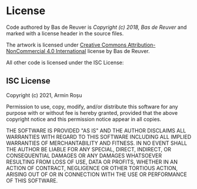 # License

Code authored by Bas de Reuver is _Copyright (c) 2018, Bas de Reuver_ and marked with a license header in the source files.

The artwork is licensed under [Creative Commons Attribution-NonCommercial 4.0 International](https://creativecommons.org/licenses/by-nc/4.0/) license by Bas de Reuver.

All other code is licensed under the ISC License:

## ISC License

Copyright (c) 2021, Armin Roșu

Permission to use, copy, modify, and/or distribute this software for any
purpose with or without fee is hereby granted, provided that the above
copyright notice and this permission notice appear in all copies.

THE SOFTWARE IS PROVIDED "AS IS" AND THE AUTHOR DISCLAIMS ALL WARRANTIES
WITH REGARD TO THIS SOFTWARE INCLUDING ALL IMPLIED WARRANTIES OF
MERCHANTABILITY AND FITNESS. IN NO EVENT SHALL THE AUTHOR BE LIABLE FOR
ANY SPECIAL, DIRECT, INDIRECT, OR CONSEQUENTIAL DAMAGES OR ANY DAMAGES
WHATSOEVER RESULTING FROM LOSS OF USE, DATA OR PROFITS, WHETHER IN AN
ACTION OF CONTRACT, NEGLIGENCE OR OTHER TORTIOUS ACTION, ARISING OUT OF
OR IN CONNECTION WITH THE USE OR PERFORMANCE OF THIS SOFTWARE.
